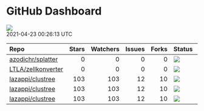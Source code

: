 GitHub Dashboard
================

![](https://github.com/lazappi/gh-dashboard/workflows/Render%20Status/badge.svg)  
2021-04-23 00:26:13 UTC

| Repo                                                        | Stars | Watchers | Issues | Forks | Status                                                                                                                                                  | Commit                                                                                                                                                             |
| :---------------------------------------------------------- | ----: | -------: | -----: | ----: | :------------------------------------------------------------------------------------------------------------------------------------------------------ | :----------------------------------------------------------------------------------------------------------------------------------------------------------------- |
| [azodichr/splatter](https://github.com/azodichr/splatter)   |     0 |        0 |      0 |     0 | [![](https://github.com/Oshlack/splatter/workflows/R-CMD-check-bioc/badge.svg)](https://github.com/Oshlack/splatter/actions/runs/696786686)             | <a href="https://github.com/azodichr/splatter/commit/b25606527dd0d40c132296881ffce0e31a8af7b4" title="Added conditional effect feature">b25606</a>                 |
| [LTLA/zellkonverter](https://github.com/LTLA/zellkonverter) |     0 |        0 |      0 |     0 | [![](https://github.com/theislab/zellkonverter/workflows/R-CMD-check-bioc/badge.svg)](https://github.com/theislab/zellkonverter/actions/runs/759797861) | <a href="https://github.com/LTLA/zellkonverter/commit/ec4785b375f288230fd4393f62eedb6c4ec9cb1f" title="Began adding an R-native reader for H5AD files.">ec4785</a> |
| [lazappi/clustree](https://github.com/lazappi/clustree)     |   103 |      103 |     12 |    10 | [![](https://github.com/lazappi/clustree/workflows/R-CMD-check/badge.svg)](https://github.com/lazappi/clustree/actions/runs/450958999)                  | <a href="https://github.com/lazappi/clustree/commit/df3f57713c44cf2254aa64f889c4b376cd01e7df" title="Update CI (#68)">df3f57</a>                                   |
| [lazappi/clustree](https://github.com/lazappi/clustree)     |   103 |      103 |     12 |    10 | [![](https://github.com/lazappi/clustree/workflows/pkgdown/badge.svg)](https://github.com/lazappi/clustree/actions/runs/450887969)                      | <a href="https://github.com/lazappi/clustree/commit/887e1d05ecf7dcf22b3beea3b513b8ed287cf47e" title="Run test coverage GHA on ci branch">887e1d</a>                |
| [lazappi/clustree](https://github.com/lazappi/clustree)     |   103 |      103 |     12 |    10 | [![](https://github.com/lazappi/clustree/workflows/test-coverage/badge.svg)](https://github.com/lazappi/clustree/actions/runs/450959002)                | <a href="https://github.com/lazappi/clustree/commit/df3f57713c44cf2254aa64f889c4b376cd01e7df" title="Update CI (#68)">df3f57</a>                                   |
